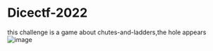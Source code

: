 # Dicectf-2022

this challenge is a game about chutes-and-ladders,the hole appears 
![image](https://user-images.githubusercontent.com/55912947/152720351-e08cde47-3f0c-47df-b56d-34ce9417d2f3.png)
